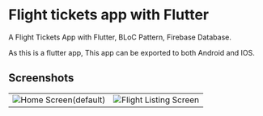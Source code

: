 # Flight tickets app with Flutter

A Flight Tickets App with Flutter, BLoC Pattern, Firebase Database.

As this is a flutter app, This app can be exported to both Android and IOS.

## Screenshots
<table style={border:"none"}><tr>
    <td><img src="https://github.com/TechieBlossom/flightapp/blob/master/screenshots/home_screen_1.png" alt="Home Screen(default)"/></td>
    <td><img src="https://github.com/TechieBlossom/flightapp/blob/master/screenshots/flight_list_screen.png" alt="Flight Listing Screen"/></td>
  </tr>
</table>

